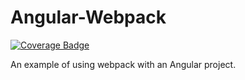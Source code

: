 # Angular-Webpack

[![Coverage Badge](https://api.shippable.com/projects/588c639b9f1c9b0f007c9a1d/coverageBadge?branch=master)](https://app.shippable.com/projects/588c639b9f1c9b0f007c9a1d)

An example of using webpack with an Angular project.
